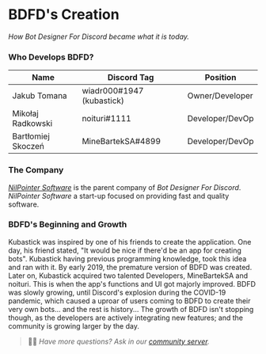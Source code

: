 # BDFD's Creation
*How Bot Designer For Discord became what it is today.*

### Who Develops BDFD?
| Name | Discord Tag | Position 
| ------------- | ------------- | -------------
Jakub Tomana | wiadr000#1947 (kubastick) | Owner/Developer
Mikołaj Radkowski  | noituri#1111 | Developer/DevOp
Bartłomiej Skoczeń | MineBartekSA#4899 | Developer/DevOp

### The Company
*[NilPointer Software](https://nilpointer.software/)* is the parent company of *Bot Designer For Discord*. *NilPointer Software* a start-up focused on providing fast and quality software.

### BDFD's Beginning and Growth
Kubastick was inspired by one of his friends to create the application. One day, his friend stated, "It would be nice if there'd be an app for creating bots". Kubastick having previous programming knowledge, took this idea and ran with it. By early 2019, the premature version of BDFD was created. Later on, Kubastick acquired two talented Developers, MineBartekSA and noituri. This is when the app's functions and UI got majorly improved. BDFD was slowly growing, until Discord's explosion during the COVID-19 pandemic, which caused a uproar of users coming to BDFD to create their very own bots... and the rest is history... The growth of BDFD isn't stopping though, as the developers are actively integrating new features; and the community is growing larger by the day.

> 🧙‍♂️ *Have more questions? Ask in our [community server](https://discord.gg/ujBmvKS).*
